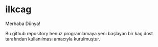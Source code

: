 # ilkcag

Merhaba Dünya! 

Bu github repository henüz programlamaya yeni başlayan bir kaç dost tarafından kullanılması amacıyla kurulmuştur.

